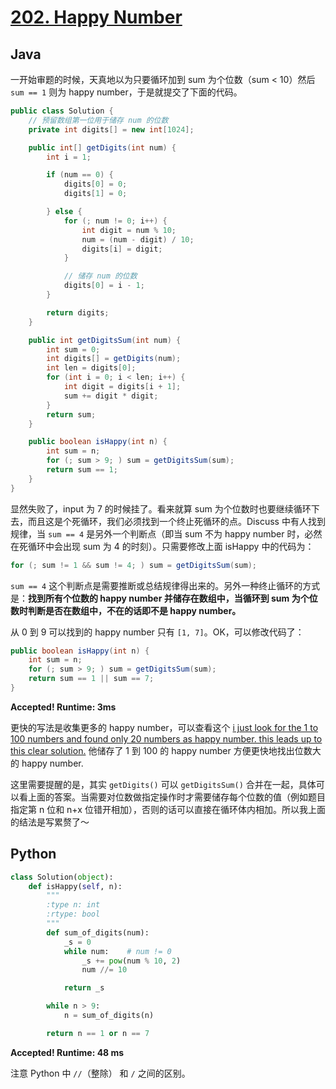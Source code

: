 # [202. Happy Number](https://leetcode.com/problems/happy-number/)

## Java

一开始审题的时候，天真地以为只要循环加到 sum 为个位数（sum < 10）然后 `sum == 1` 则为 happy number，于是就提交了下面的代码。

```java
public class Solution {
    // 预留数组第一位用于储存 num 的位数
    private int digits[] = new int[1024];

    public int[] getDigits(int num) {
        int i = 1;

        if (num == 0) {
            digits[0] = 0;
            digits[1] = 0;

        } else {
            for (; num != 0; i++) {
                int digit = num % 10;
                num = (num - digit) / 10;
                digits[i] = digit;
            }

            // 储存 num 的位数
            digits[0] = i - 1;
        }

        return digits;
    }

    public int getDigitsSum(int num) {
        int sum = 0;
        int digits[] = getDigits(num);
        int len = digits[0];
        for (int i = 0; i < len; i++) {
            int digit = digits[i + 1];
            sum += digit * digit;
        }
        return sum;
    }

    public boolean isHappy(int n) {
        int sum = n;
        for (; sum > 9; ) sum = getDigitsSum(sum);
        return sum == 1;
    }
}
```

显然失败了，input 为 7 的时候挂了。看来就算 sum 为个位数时也要继续循环下去，而且这是个死循环，我们必须找到一个终止死循环的点。Discuss 中有人找到规律，当 `sum == 4` 是另外一个判断点（即当 sum 不为 happy number 时，必然在死循环中会出现 sum 为 4 的时刻）。只需要修改上面 isHappy 中的代码为：

```java
for (; sum != 1 && sum != 4; ) sum = getDigitsSum(sum);
```

`sum == 4` 这个判断点是需要推断或总结规律得出来的。另外一种终止循环的方式是：**找到所有个位数的 happy number 并储存在数组中，当循环到 sum 为个位数时判断是否在数组中，不在的话即不是 happy number。**

从 0 到 9 可以找到的 happy number 只有 `[1, 7]`。OK，可以修改代码了：

```java
public boolean isHappy(int n) {
    int sum = n;
    for (; sum > 9; ) sum = getDigitsSum(sum);
    return sum == 1 || sum == 7;
}
```

**Accepted! Runtime: 3ms**

更快的写法是收集更多的 happy number，可以查看这个 [i just look for the 1 to 100 numbers and found only 20 numbers as happy number. this leads up to this clear solution.](https://leetcode.com/discuss/109083/numbers-found-numbers-happy-number-this-leads-clear-solution) 他储存了 1 到 100 的 happy number 方便更快地找出位数大的 happy number.

这里需要提醒的是，其实 `getDigits()` 可以 `getDigitsSum()` 合并在一起，具体可以看上面的答案。当需要对位数做指定操作时才需要储存每个位数的值（例如题目指定第 n 位和 n+x 位错开相加），否则的话可以直接在循环体内相加。所以我上面的结法是写累赘了～

## Python

```python
class Solution(object):
    def isHappy(self, n):
        """
        :type n: int
        :rtype: bool
        """
        def sum_of_digits(num):
            _s = 0
            while num:    # num != 0
                _s += pow(num % 10, 2)
                num //= 10

            return _s

        while n > 9:
            n = sum_of_digits(n)

        return n == 1 or n == 7
```

**Accepted! Runtime: 48 ms**

注意 Python 中 `//`（整除） 和 `/` 之间的区别。
